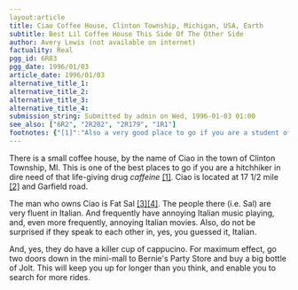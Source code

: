 ```yaml
---
layout:article
title: Ciao Coffee House, Clinton Township, Michigan, USA, Earth
subtitle: Best Lil Coffee House This Side Of The Other Side
author: Avery Lewis (not available on internet)
factuality: Real
pgg_id: 6R83
pgg_date: 1996/01/03
article_date: 1996/01/03
alternative_title_1: 
alternative_title_2: 
alternative_title_3: 
alternative_title_4: 
submission_string: Submitted by admin on Wed, 1996-01-03 01:00
see_also: ["6R2", "2R202", "2R179", "1R1"]
footnotes: {"[1]":"Also a very good place to go if you are a student of any sort looking to face the heinous torture of finals! (Shudder)","[2]":"For those of you not living in Michigan or Washington DC, a mile road is a (yes) road that encircles a given point (in this case Detroit) at every mile mark. Thus, 16 mile road is 16 miles away from Detroit. Very helpful actually [5].","[3]":"If you ever see him, you'll know why.","[4]":"Do not! I repeat, do not call him this to his face!","[5]":"Editor 8: As was this explanation. However, the consequence of Detroit being a city that is 1/3 mile across, has changed my perspective of the USA tremendously."}
---
```

<div>
<p>There is a small coffee house, by the name of Ciao in the town of Clinton Township, MI. This is one of the best places to go if you are a hitchhiker in dire need of that life-giving drug <em>caffeine</em> <a href="#footnotes.1" class="footnote-link">[1]</a>. Ciao is located at 17 1/2 mile <a href="#footnotes.2" class="footnote-link">[2]</a> and Garfield road.</p>
<p>The man who owns Ciao is Fat Sal <a href="#footnotes.3" class="footnote-link">[3]</a><a href="#footnotes.4" class="footnote-link">[4]</a>. The people there (i.e. Sal) are very fluent in Italian. And frequently have annoying Italian music playing, and, even more frequently, annoying Italian movies. Also, do not be surprised if they speak to each other in, yes, you guessed it, Italian.</p>
<p>And, yes, they do have a killer cup of cappucino. For maximum effect, go two doors down in the mini-mall to Bernie's Party Store and buy a big bottle of Jolt. This will keep you up for longer than you think, and enable you to search for more rides.</p>
</div>
